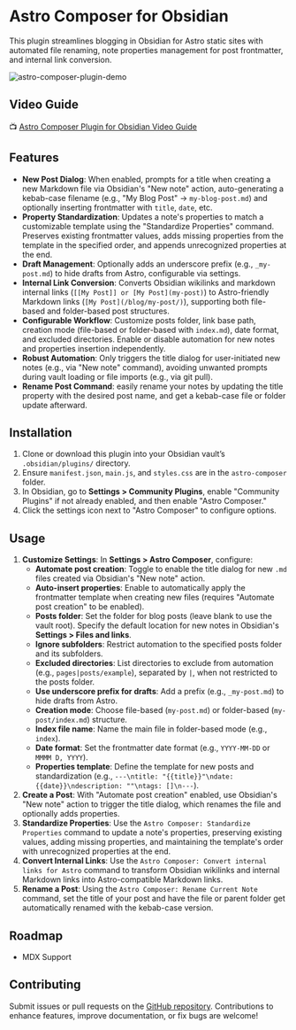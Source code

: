 # Astro Composer for Obsidian

This plugin streamlines blogging in Obsidian for Astro static sites with automated file renaming, note properties management for post frontmatter, and internal link conversion.

![astro-composer-plugin-demo](https://github.com/user-attachments/assets/794e965b-a122-433f-a081-dcc643b6af8d)

## Video Guide

📺 [Astro Composer Plugin for Obsidian Video Guide](https://www.youtube.com/watch?v=VVs9RytpTfc)

## Features

- **New Post Dialog**: When enabled, prompts for a title when creating a new Markdown file via Obsidian's "New note" action, auto-generating a kebab-case filename (e.g., "My Blog Post" → `my-blog-post.md`) and optionally inserting frontmatter with `title`, `date`, etc.
- **Property Standardization**: Updates a note's properties to match a customizable template using the "Standardize Properties" command. Preserves existing frontmatter values, adds missing properties from the template in the specified order, and appends unrecognized properties at the end.
- **Draft Management**: Optionally adds an underscore prefix (e.g., `_my-post.md`) to hide drafts from Astro, configurable via settings.
- **Internal Link Conversion**: Converts Obsidian wikilinks and markdown internal links (`[[My Post]] or [My Post](my-post)`) to Astro-friendly Markdown links (`[My Post](/blog/my-post/)`), supporting both file-based and folder-based post structures.
- **Configurable Workflow**: Customize posts folder, link base path, creation mode (file-based or folder-based with `index.md`), date format, and excluded directories. Enable or disable automation for new notes and properties insertion independently.
- **Robust Automation**: Only triggers the title dialog for user-initiated new notes (e.g., via "New note" command), avoiding unwanted prompts during vault loading or file imports (e.g., via git pull).
- **Rename Post Command**: easily rename your notes by updating the title property with the desired post name, and get a kebab-case file or folder update afterward.

## Installation

1. Clone or download this plugin into your Obsidian vault’s `.obsidian/plugins/` directory.
2. Ensure `manifest.json`, `main.js`, and `styles.css` are in the `astro-composer` folder.
3. In Obsidian, go to **Settings > Community Plugins**, enable "Community Plugins" if not already enabled, and then enable "Astro Composer."
4. Click the settings icon next to "Astro Composer" to configure options.

## Usage

1. **Customize Settings**: In **Settings > Astro Composer**, configure:
   - **Automate post creation**: Toggle to enable the title dialog for new `.md` files created via Obsidian's "New note" action.
   - **Auto-insert properties**: Enable to automatically apply the frontmatter template when creating new files (requires "Automate post creation" to be enabled).
   - **Posts folder**: Set the folder for blog posts (leave blank to use the vault root). Specify the default location for new notes in Obsidian's **Settings > Files and links**.
   - **Ignore subfolders**: Restrict automation to the specified posts folder and its subfolders.
   - **Excluded directories**: List directories to exclude from automation (e.g., `pages|posts/example`), separated by `|`, when not restricted to the posts folder.
   - **Use underscore prefix for drafts**: Add a prefix (e.g., `_my-post.md`) to hide drafts from Astro.
   - **Creation mode**: Choose file-based (`my-post.md`) or folder-based (`my-post/index.md`) structure.
   - **Index file name**: Name the main file in folder-based mode (e.g., `index`).
   - **Date format**: Set the frontmatter date format (e.g., `YYYY-MM-DD` or `MMMM D, YYYY`).
   - **Properties template**: Define the template for new posts and standardization (e.g., `---\ntitle: "{{title}}"\ndate: {{date}}\ndescription: ""\ntags: []\n---`).
2. **Create a Post**: With "Automate post creation" enabled, use Obsidian's "New note" action to trigger the title dialog, which renames the file and optionally adds properties.
3. **Standardize Properties**: Use the `Astro Composer: Standardize Properties` command to update a note's properties, preserving existing values, adding missing properties, and maintaining the template's order with unrecognized properties at the end.
4. **Convert Internal Links**: Use the `Astro Composer: Convert internal links for Astro` command to transform Obsidian wikilinks and internal Markdown links into Astro-compatible Markdown links.
5. **Rename a Post**: Using the `Astro Composer: Rename Current Note` command, set the title of your post and have the file or parent folder get automatically renamed with the kebab-case version.

## Roadmap
- MDX Support

## Contributing

Submit issues or pull requests on the [GitHub repository](https://github.com/davidvkimball/obsidian-astro-composer). Contributions to enhance features, improve documentation, or fix bugs are welcome!
